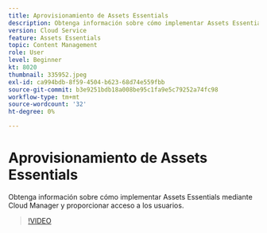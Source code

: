 ```yaml
---
title: Aprovisionamiento de Assets Essentials
description: Obtenga información sobre cómo implementar Assets Essentials mediante Cloud Manager y proporcionar acceso a los usuarios.
version: Cloud Service
feature: Assets Essentials
topic: Content Management
role: User
level: Beginner
kt: 8020
thumbnail: 335952.jpeg
exl-id: ca994bdb-8f59-4504-b623-68d74e559fbb
source-git-commit: b3e9251bdb18a008be95c1fa9e5c79252a74fc98
workflow-type: tm+mt
source-wordcount: '32'
ht-degree: 0%

---
```


# Aprovisionamiento de Assets Essentials

Obtenga información sobre cómo implementar Assets Essentials mediante Cloud Manager y proporcionar acceso a los usuarios.

>[!VIDEO](https://video.tv.adobe.com/v/335952?quality=12&learn=on)
